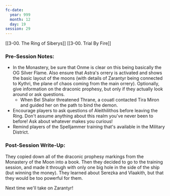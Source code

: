 ```yaml
---
fc-date:
  year: 999
  month: 12
  day: 19
session: 29
---
```

[[3-00. The Ring of Siberys]] [[3-00. Trial By Fire]]

### Pre-Session Notes:

* In the Monastery, be sure that Onme is clear on this being basically the OG Silver Flame. Also ensure that Astra's orrery is activated and shows the basic layout of the moons (with details of Zarantyr being connected to Kythri, the plane of chaos coming from the main orrery). Optionally, give information on the draconic prophesy, but only if they actually look around or ask questions.
	* When Bel Shalor threatened Thrane, a couatl contacted Tira Miron and guided her on the path to bind the demon.
* Encourage players to ask questions of Aleithilithos before leaving the Ring. Don't assume anything about this realm you've never been to before! Ask about whatever makes you curious!
* Remind players of the Spelljammer training that's available in the Military District.

### Post-Session Write-Up:

They copied down all of the draconic prophesy markings from the Monastery of the Moon into a book. Then they decided to go to the training session, and made it through with only one big hole in the side of the ship (but winning the money). They learned about Serezka and Vlaakith, but that they would be too powerful for them.

Next time we'll take on Zarantyr!

